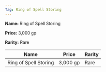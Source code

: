 ```yaml
---
Tag: Ring of Spell Storing
---
```


**Name:** Ring of Spell Storing

**Price:** 3,000 gp

**Rarity:** Rare

| Name     | Price     | Rarity     |
| -------- | --------- | ---------- |
| Ring of Spell Storing | 3,000 gp | Rare |
